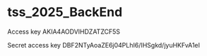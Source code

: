 # tss_2025_BackEnd

Access key
AKIA4AODVIHDZATZCF5S

Secret access key
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